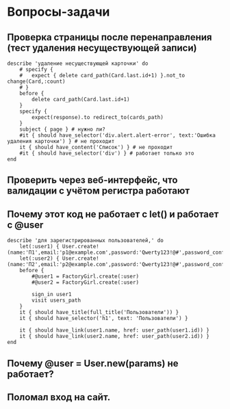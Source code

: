 Вопросы-задачи
==============

Проверка страницы после перенаправления (тест удаления несуществующей записи)
-----------------------------------------------------------------------------

	describe 'удаление несуществующей карточки' do
		# specify { 
		# 	expect { delete card_path(Card.last.id+1) }.not_to change(Card,:count) 
		# }
		before {
			delete card_path(Card.last.id+1)
		}
		specify {
			expect(response).to redirect_to(cards_path)
		}
		subject { page } # нужно ли?
		#it { should have_selector('div.alert.alert-error', text:'Ошибка удаления карточки') } # не проходит
		it { should have_content('Список') } # не проходит
		#it { should have_selector('div') } # работает только это
	end

Проверить через веб-интерфейс, что валидации с учётом регистра работают
-----------------------------------------------------------------------

Почему этот код не работает с let() и работает с @user
------------------------------------------------------
	describe 'для зарегистрированных пользователей,' do
		let(:user1) { User.create!(name:'П1',email:'p1@example.com',password:'Qwerty123!@#',password_confirmation:'Qwerty123!@#')}
		let(:user2) { User.create!(name:'П2',email:'p2@example.com',password:'Qwerty123!@#',password_confirmation:'Qwerty123!@#')}
		before {
			#@user1 = FactoryGirl.create(:user)
			#@user2 = FactoryGirl.create(:user)
			
			sign_in user1
			visit users_path
		}
		it { should have_title(full_title('Пользователи')) }
		it { should have_selector('h1', text: 'Пользователи') }
		
		it { should have_link(user1.name, href: user_path(user1.id)) }
		it { should have_link(user2.name, href: user_path(user2.id)) }
	end

Почему @user = User.new(params) не работает?
--------------------------------------------

Поломал вход на сайт.
---------------------
